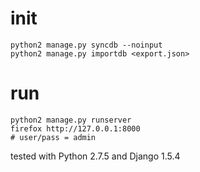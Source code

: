 # init

    python2 manage.py syncdb --noinput
    python2 manage.py importdb <export.json>
    
# run

    python2 manage.py runserver
    firefox http://127.0.0.1:8000
    # user/pass = admin

tested with Python 2.7.5 and Django 1.5.4